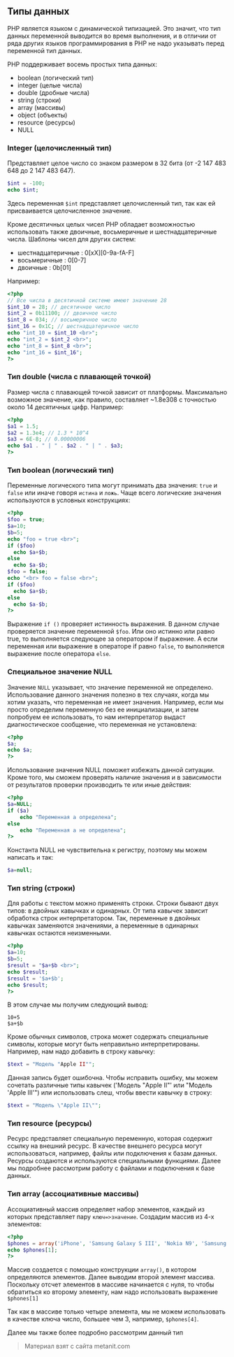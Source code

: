 ## Типы данных

PHP является языком с динамической типизацией. Это значит, что тип данных переменной выводится во время выполнения, и в отличии от ряда других языков программирования в PHP не надо указывать перед переменной тип данных.

PHP поддерживает восемь простых типа данных:
- boolean (логический тип)
- integer (целые числа)
- double (дробные числа)
- string (строки)
- array (массивы)
- object (объекты)
- resource (ресурсы)
- NULL

### Integer (целочисленный тип)

Представляет целое число со знаком размером в 32 бита (от -2 147 483 648 до 2 147 483 647).

```php
$int = -100;
echo $int;
```

Здесь переменная `$int` представляет целочисленный тип, так как ей присваивается целочисленное значение.

Кроме десятичных целых чисел PHP обладает возможностью использовать также двоичные, восьмеричные и шестнадцатеричные числа. Шаблоны чисел для других систем:
- шестнадцатеричные : 0[xX][0-9a-fA-F]
- восьмеричные : 0[0-7]
- двоичные : 0b[01]

Например:

```php
<?php
// Все числа в десятичной системе имеют значение 28
$int_10 = 28; // десятичное число
$int_2 = 0b11100; // двоичное число
$int_8 = 034; // восьмеричное число
$int_16 = 0x1C; // шестнадцатеричное число
echo "int_10 = $int_10 <br>"; 
echo "int_2 = $int_2 <br>"; 
echo "int_8 = $int_8 <br>";  
echo "int_16 = $int_16";
?>
```

### Тип double (числа с плавающей точкой)

Размер числа с плавающей точкой зависит от платформы. Максимально возможное значение, как правило, составляет ~1.8e308 с точностью около 14 десятичных цифр. Например:

```php
<?php
$a1 = 1.5; 
$a2 = 1.3e4; // 1.3 * 10^4 
$a3 = 6E-8; // 0.00000006
echo $a1 . " | " . $a2 . " | " . $a3;
?>
```

### Тип boolean (логический тип)

Переменные логического типа могут принимать два значения: `true` и `false` или иначе говоря `истина` и `ложь`. Чаще всего логические значения используются в условных конструкциях:

```php
<?php
$foo = true;
$a=10;
$b=5;
echo "foo = true <br>";
if ($foo)
  echo $a+$b;
else
  echo $a-$b;
$foo = false;
echo "<br> foo = false <br>";
if ($foo)
  echo $a+$b;
else
  echo $a-$b;
?>
```

Выражение `if ()` проверяет истинность выражения. В данном случае проверяется значение переменной `$foo`. Или оно истинно или равно true, то выполняется следующее за оператором if выражение. А если переменная или выражение в операторе if равно `false`, то выполняется выражение после оператора `else`.

### Специальное значение NULL

Значение `NULL` указывает, что значение переменной не определено. Использование данного значения полезно в тех случаях, когда мы хотим указать, что переменная не имеет значения. Например, если мы просто определим переменную без ее инициализации, и затем попробуем ее использовать, то нам интерпретатор выдаст диагностическое сообщение, что переменная не установлена:

```php
<?php
$a;
echo $a;
?>
```

Использование значения NULL поможет избежать данной ситуации. Кроме того, мы сможем проверять наличие значения и в зависимости от результатов проверки производить те или иные действия:

```php
<?php
$a=NULL;
if ($a)
    echo "Переменная a определена";
else
    echo "Переменная a не определена";
?>
```

Константа NULL не чувствительна к регистру, поэтому мы можем написать и так:

```php
$a=null;
```

### Тип string (строки)

Для работы с текстом можно применять строки. Строки бывают двух типов: в двойных кавычках и одинарных. От типа кавычек зависит обработка строк интерпретатором. Так, переменные в двойных кавычках заменяются значениями, а переменные в одинарных кавычках остаются неизменными.

```php
<?php
$a=10;
$b=5;
$result = "$a+$b <br>";
echo $result;
$result = '$a+$b';
echo $result;
?>
```

В этом случае мы получим следующий вывод:

```
10+5 
$a+$b
```

Кроме обычных символов, строка может содержать специальные символы, которые могут быть неправильно интерпретированы. Например, нам надо добавить в строку кавычку:

```php
$text = "Модель "Apple II"";
```

Данная запись будет ошибочна. Чтобы исправить ошибку, мы можем сочетать различные типы кавычек ('Модель "Apple II"' или "Модель 'Apple III'") или использовать слеш, чтобы ввести кавычку в строку:

```php
$text = "Модель \"Apple II\"";
```

### Тип resource (ресурсы)

Ресурс представляет специальную переменную, которая содержит ссылку на внешний ресурс. В качестве внешнего ресурса могут использоваться, например, файлы или подключения к базам данных. Ресурсы создаются и используются специальными функциями. Далее мы подробнее рассмотрим работу с файлами и подключения к базе данных.

### Тип array (ассоциативные массивы)

Ассоциативный массив определяет набор элементов, каждый из которых представляет пару `ключ=>значение`. Создадим массив из 4-х элементов:

```php
<?php
$phones = array('iPhone', 'Samsung Galaxy S III', 'Nokia N9', 'Samsung ACE II');
echo $phones[1];
?>
```

Массив создается с помощью конструкции `array()`, в котором определяются элементов. Далее выводим второй элемент массива. Поскольку отсчет элементов в массиве начинается с нуля, то чтобы обратиться ко второму элементу, нам надо использовать выражение `$phones[1]`

Так как в массиве только четыре элемента, мы не можем использовать в качестве ключа число, большее чем 3, например, `$phones[4]`.

Далее мы также более подробно рассмотрим данный тип


> Материал взят с сайта metanit.com